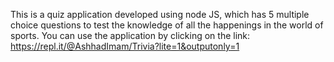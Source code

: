 This is a quiz application developed using node JS, which has 5 multiple choice questions to test the knowledge of all the happenings in the world of sports. 
You can use the application by clicking on the link: https://repl.it/@AshhadImam/Trivia?lite=1&outputonly=1
